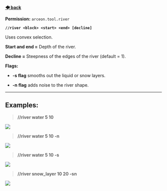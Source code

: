 **[🡄 back](https://github.com/Brennian/Arceon-1.14/wiki)**

**Permission:** `arceon.tool.river`

**`//river <block> <start> <end> [decline]`**

Uses convex selection.

**Start and end =** Depth of the river.

**Decline =** Steepness of the edges of the river (default = 1).

**Flags:**

* **-s flag** smooths out the liquid or snow layers.

* **-n flag** adds noise to the river shape.

***

## **Examples:**

> **//river water 5 10**

![](https://i.imgur.com/q19wxdl.png)

> **//river water 5 10 -n**

![](https://i.imgur.com/aopcmrQ.png)

> **//river water 5 10 -s**

![](https://i.imgur.com/vrJ9ga0.png)

> **//river snow_layer 10 20 -sn**

![](https://i.imgur.com/KOXjxsu.png)